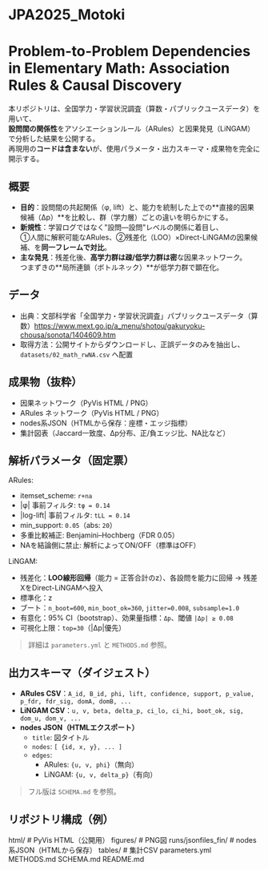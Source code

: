 # JPA2025_Motoki

# Problem-to-Problem Dependencies in Elementary Math: Association Rules & Causal Discovery

本リポジトリは、全国学力・学習状況調査（算数・パブリックユースデータ）を用いて、  
**設問間の関係性**をアソシエーションルール（ARules）と因果発見（LiNGAM）で分析した結果を公開する。  
再現用の**コードは含まない**が、使用パラメータ・出力スキーマ・成果物を完全に開示する。

## 概要
- **目的**：設問間の共起関係（φ, lift）と、能力を統制した上での**直接的因果候補（Δp）**を比較し、群（学力層）ごとの違いを明らかにする。
- **新規性**：学習ログではなく"設問—設問"レベルの関係に着目し、  
  ①人間に解釈可能なARules、②残差化（LOO）×Direct-LiNGAMの因果候補、を**同一フレームで対比**。
- **主な発見**：残差化後、**高学力群は疎/低学力群は密**な因果ネットワーク。  
  つまずきの**局所連鎖（ボトルネック）**が低学力群で顕在化。

## データ
- 出典：文部科学省「全国学力・学習状況調査」パブリックユースデータ（算数）https://www.mext.go.jp/a_menu/shotou/gakuryoku-chousa/sonota/1404609.htm
- 取得方法：公開サイトからダウンロードし、正誤データのみを抽出し、`datasets/02_math_rwNA.csv` へ配置

## 成果物（抜粋）
- 因果ネットワーク（PyVis HTML / PNG）
- ARules ネットワーク（PyVis HTML / PNG）
- nodes系JSON（HTMLから保存：座標・エッジ指標）
- 集計図表（Jaccard一致度、Δp分布、正/負エッジ比、NA比など）

## 解析パラメータ（固定票）
ARules:
- itemset_scheme: `r+na`
- |φ| 事前フィルタ: `tφ = 0.14`
- |log-lift| 事前フィルタ: `tLL = 0.14`
- min_support: `0.05`（abs: `20`）
- 多重比較補正: Benjamini–Hochberg（FDR 0.05）
- NAを結論側に禁止: 解析によってON/OFF（標準はOFF）

LiNGAM:
- 残差化：**LOO線形回帰**（能力 = 正答合計のz）、各設問を能力に回帰 → 残差XをDirect-LiNGAMへ投入
- 標準化：z
- ブート：`n_boot=600`, `min_boot_ok=360`, `jitter=0.008`, `subsample=1.0`
- 有意化：95% CI（bootstrap）、効果量指標：`Δp`、閾値 `|Δp| ≥ 0.08`
- 可視化上限：`top=30`（|Δp|優先）

> 詳細は `parameters.yml` と `METHODS.md` 参照。

## 出力スキーマ（ダイジェスト）
- **ARules CSV**：`A_id, B_id, phi, lift, confidence, support, p_value, p_fdr, fdr_sig, domA, domB, ...`
- **LiNGAM CSV**：`u, v, beta, delta_p, ci_lo, ci_hi, boot_ok, sig, dom_u, dom_v, ...`
- **nodes JSON（HTMLエクスポート）**  
  - `title`: 図タイトル  
  - `nodes`: `[ {id, x, y}, ... ]`  
  - `edges`:  
    - ARules: `{u, v, phi}`（無向）  
    - LiNGAM: `{u, v, delta_p}`（有向）

> フル版は `SCHEMA.md` を参照。

## リポジトリ構成（例）
html/               # PyVis HTML（公開用）
figures/              # PNG図
runs/jsonfiles_fin/   # nodes系JSON（HTMLから保存）
tables/               # 集計CSV
parameters.yml
METHODS.md
SCHEMA.md
README.md
